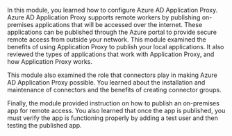 In this module, you learned how to configure Azure AD Application Proxy. Azure AD Application Proxy supports remote workers by publishing on-premises applications that will be accessed over the internet. These applications can be published through the Azure portal to provide secure remote access from outside your network. This module examined the benefits of using Application Proxy to publish your local applications. It also reviewed the types of applications that work with Application Proxy, and how Application Proxy works.

This module also examined the role that connectors play in making Azure AD Application Proxy possible. You learned about the installation and maintenance of connectors and the benefits of creating connector groups.


Finally, the module provided instruction on how to publish an on-premises app for remote access. You also learned that once the app is published, you must verify the app is functioning properly by adding a test user and then testing the published app.
